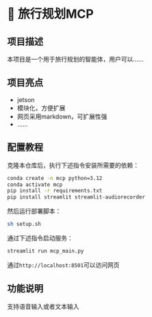 # 🛫 旅行规划MCP

## 项目描述

本项目是一个用于旅行规划的智能体，用户可以……

## 项目亮点

- jetson
- 模块化，方便扩展
- 网页采用markdown，可扩展性强
- ……

## 配置教程

克隆本仓库后，执行下述指令安装所需要的依赖：

```bash
conda create -n mcp python=3.12
conda activate mcp
pip install -r requirements.txt
pip install streamlit streamlit-audiorecorder
```

然后运行部署脚本：

```bash
sh setup.sh
```

通过下述指令启动服务：

```bash
streamlit run mcp_main.py
```

通过`http://localhost:8501`可以访问网页

## 功能说明

支持语音输入或者文本输入
